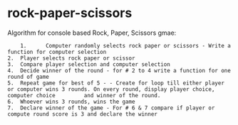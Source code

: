# rock-paper-scissors

Algorithm for console based Rock, Paper, Scissors gmae:

    	1.  	Computer randomly selects rock paper or scissors - Write a function for computer selection
	2.	Player selects rock paper or scissor
	3.	Compare player selection and computer selection
	4.	Decide winner of the round - for # 2 to 4 write a function for one round of game
	5.	Repeat game for best of 5 - - Create for loop till either player or computer wins 3 rounds. On every round, display player choice, computer choice 		   and winner of the round.
	6.	Whoever wins 3 rounds, wins the game
	7.	Declare winner of the game - For # 6 & 7 compare if player or compute round score is 3 and declare the winner
